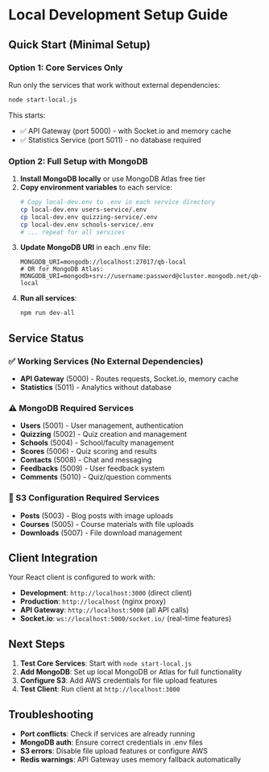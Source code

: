 # Local Development Setup Guide

## Quick Start (Minimal Setup)

### Option 1: Core Services Only
Run only the services that work without external dependencies:

```bash
node start-local.js
```

This starts:
- ✅ API Gateway (port 5000) - with Socket.io and memory cache
- ✅ Statistics Service (port 5011) - no database required

### Option 2: Full Setup with MongoDB

1. **Install MongoDB locally** or use MongoDB Atlas free tier
2. **Copy environment variables** to each service:
   ```bash
   # Copy local-dev.env to .env in each service directory
   cp local-dev.env users-service/.env
   cp local-dev.env quizzing-service/.env
   cp local-dev.env schools-service/.env
   # ... repeat for all services
   ```
3. **Update MongoDB URI** in each .env file:
   ```
   MONGODB_URI=mongodb://localhost:27017/qb-local
   # OR for MongoDB Atlas:
   MONGODB_URI=mongodb+srv://username:password@cluster.mongodb.net/qb-local
   ```
4. **Run all services**:
   ```bash
   npm run dev-all
   ```

## Service Status

### ✅ Working Services (No External Dependencies)
- **API Gateway** (5000) - Routes requests, Socket.io, memory cache
- **Statistics** (5011) - Analytics without database

### ⚠️ MongoDB Required Services
- **Users** (5001) - User management, authentication
- **Quizzing** (5002) - Quiz creation and management  
- **Schools** (5004) - School/faculty management
- **Scores** (5006) - Quiz scoring and results
- **Contacts** (5008) - Chat and messaging
- **Feedbacks** (5009) - User feedback system
- **Comments** (5010) - Quiz/question comments

### 🔧 S3 Configuration Required Services
- **Posts** (5003) - Blog posts with image uploads
- **Courses** (5005) - Course materials with file uploads
- **Downloads** (5007) - File download management

## Client Integration

Your React client is configured to work with:
- **Development**: `http://localhost:3000` (direct client)
- **Production**: `http://localhost` (nginx proxy)
- **API Gateway**: `http://localhost:5000` (all API calls)
- **Socket.io**: `ws://localhost:5000/socket.io/` (real-time features)

## Next Steps

1. **Test Core Services**: Start with `node start-local.js`
2. **Add MongoDB**: Set up local MongoDB or Atlas for full functionality
3. **Configure S3**: Add AWS credentials for file upload features
4. **Test Client**: Run client at `http://localhost:3000`

## Troubleshooting

- **Port conflicts**: Check if services are already running
- **MongoDB auth**: Ensure correct credentials in .env files
- **S3 errors**: Disable file upload features or configure AWS
- **Redis warnings**: API Gateway uses memory fallback automatically
